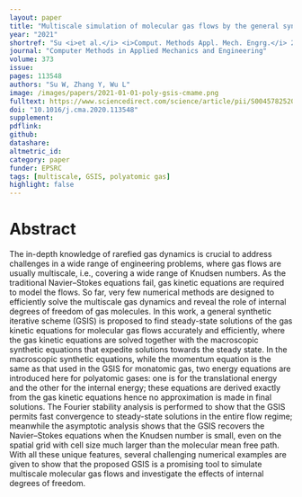 ```yaml
---
layout: paper
title: "Multiscale simulation of molecular gas flows by the general synthetic iterative scheme"
year: "2021"
shortref: "Su <i>et al.</i> <i>Comput. Methods Appl. Mech. Engrg.</i> 2021"
journal: "Computer Methods in Applied Mechanics and Engineering"
volume: 373
issue:
pages: 113548
authors: "Su W, Zhang Y, Wu L"
image: /images/papers/2021-01-01-poly-gsis-cmame.png
fulltext: https://www.sciencedirect.com/science/article/pii/S0045782520307337
doi: "10.1016/j.cma.2020.113548" 
supplement:
pdflink: 
github:
datashare: 
altmetric_id: 
category: paper
funder: EPSRC
tags: [multiscale, GSIS, polyatomic gas]
highlight: false
---
```


# Abstract 

The in-depth knowledge of rarefied gas dynamics is crucial to address challenges in a wide range of engineering problems, where gas flows are usually multiscale, i.e., covering a wide range of Knudsen numbers. As the traditional Navier–Stokes equations fail, gas kinetic equations are required to model the flows. So far, very few numerical methods are designed to efficiently solve the multiscale gas dynamics and reveal the role of internal degrees of freedom of gas molecules. In this work, a general synthetic iterative scheme (GSIS) is proposed to find steady-state solutions of the gas kinetic equations for molecular gas flows accurately and efficiently, where the gas kinetic equations are solved together with the macroscopic synthetic equations that expedite solutions towards the steady state. In the macroscopic synthetic equations, while the momentum equation is the same as that used in the GSIS for monatomic gas, two energy equations are introduced here for polyatomic gases: one is for the translational energy and the other for the internal energy; these equations are derived exactly from the gas kinetic equations hence no approximation is made in final solutions. The Fourier stability analysis is performed to show that the GSIS permits fast convergence to steady-state solutions in the entire flow regime; meanwhile the asymptotic analysis shows that the GSIS recovers the Navier–Stokes equations when the Knudsen number is small, even on the spatial grid with cell size much larger than the molecular mean free path. With all these unique features, several challenging numerical examples are given to show that the proposed GSIS is a promising tool to simulate multiscale molecular gas flows and investigate the effects of internal degrees of freedom.